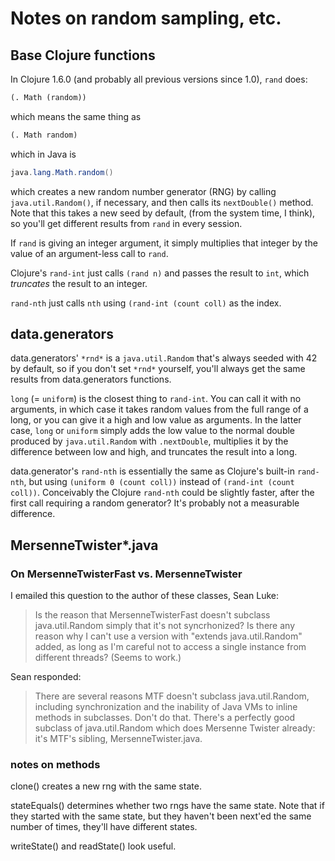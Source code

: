 Notes on random sampling, etc.
=======

## Base Clojure functions

In Clojure 1.6.0 (and probably all previous versions since 1.0), `rand` does:
````clojure
(. Math (random))
````
which means the same thing as
````clojure
(. Math random)
````
which in Java is
````java
java.lang.Math.random()
````
which creates a new random number generator (RNG) by calling
`java.util.Random()`, if necessary, and then calls its `nextDouble()`
method.  Note that this takes a new seed by default, (from the system time, I think),
so you'll get different results from `rand` in every session.

If `rand` is giving an integer argument, it simply multiplies that
integer by the value of an argument-less call to `rand`.

Clojure's `rand-int` just calls `(rand n)` and passes the result to
`int`, which *truncates* the result to an integer.

`rand-nth` just calls `nth` using `(rand-int (count coll)` as the index.

## data.generators

data.generators' `*rnd*` is a `java.util.Random` that's always seeded
with 42 by default, so if you don't set `*rnd*` yourself, you'll always
get the same results from data.generators functions.

`long` (= `uniform`) is the closest thing to `rand-int`.  You can call it
with no arguments, in which case it takes random values from the full range
of a long, or you can give it a high and low value as arguments.  In the latter case,
`long` or `uniform` simply adds the low value to the normal double produced by
`java.util.Random` with `.nextDouble`, multiplies it by the difference between
low and high, and truncates the result into a long.

data.generator's `rand-nth` is essentially the same as Clojure's
built-in `rand-nth`, but using `(uniform 0 (count coll))` instead of
`(rand-int (count coll))`.  Conceivably the Clojure `rand-nth` could be
slightly faster, after the first call requiring a random generator?
It's probably not a measurable difference.

## MersenneTwister*.java


### On MersenneTwisterFast vs. MersenneTwister

I emailed this question to the author of these classes, Sean Luke:

> Is the reason that MersenneTwisterFast doesn't subclass java.util.Random
> simply that it's not syncrhonized?  Is there any reason why I can't use
> a version with "extends java.util.Random" added, as long as I'm careful
> not to access a single instance from different threads?  (Seems to
> work.)

Sean responded: 

> There are several reasons MTF doesn't subclass java.util.Random,
> including synchronization and the inability of Java VMs to inline
> methods in subclasses.  Don't do that.  There's a perfectly good
> subclass of java.util.Random which does Mersenne Twister already: it's
> MTF's sibling, MersenneTwister.java.

### notes on methods

clone() creates a new rng with the same state.

stateEquals() determines whether two rngs have the same state.  Note that
if they started with the same state, but they haven't been next'ed the
same number of times, they'll have different states.

writeState() and readState() look useful.
